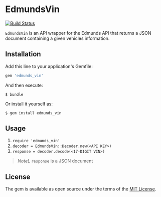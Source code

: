 # EdmundsVin

[![Build Status](https://travis-ci.org/dydx/edmunds_vin.svg?branch=master)](https://travis-ci.org/dydx/edmunds_vin)

`EdmundsVin` is an API wrapper for the Edmunds API that returns a JSON document
containing a given vehicles information.

## Installation

Add this line to your application's Gemfile:

```ruby
gem 'edmunds_vin'
```

And then execute:

    $ bundle

Or install it yourself as:

    $ gem install edmunds_vin

## Usage

1. `require 'edmunds_vin'`
2. `decoder = EdmundsVin::Decoder.new(<API KEY>)`
3. `response = decoder.decode(<17-DIGIT VIN>)`

>*NoteL* `response` is a JSON document 

## License

The gem is available as open source under the terms of the [MIT License](http://opensource.org/licenses/MIT).

